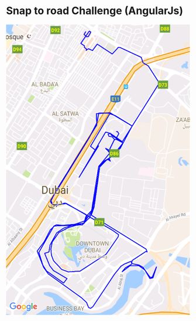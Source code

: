 # Snap to road Challenge (AngularJs)

![Alt text](maps/raw_data_mapped.png?raw=true "Raw trip data drawn")
